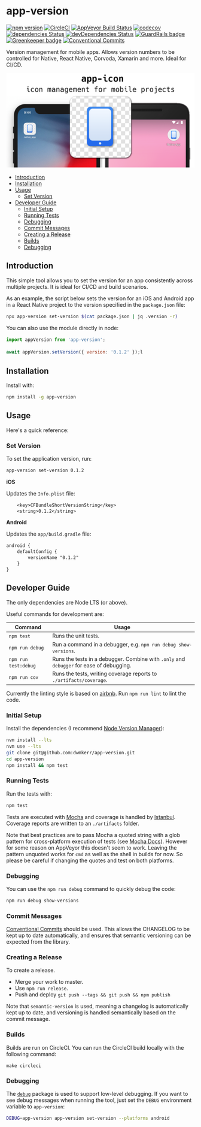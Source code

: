 # app-version

[![npm version](https://badge.fury.io/js/app-version.svg)](https://badge.fury.io/js/app-version) [![CircleCI](https://circleci.com/gh/dwmkerr/app-version.svg?style=shield)](https://circleci.com/gh/dwmkerr/app-version) [![AppVeyor Build Status](https://ci.appveyor.com/api/projects/status/3e334rknhjbpx555?svg=true)](https://ci.appveyor.com/project/dwmkerr/app-version) [![codecov](https://codecov.io/gh/dwmkerr/app-version/branch/master/graph/badge.svg)](https://codecov.io/gh/dwmkerr/app-version) [![dependencies Status](https://david-dm.org/dwmkerr/app-version/status.svg)](https://david-dm.org/dwmkerr/app-version) [![devDependencies Status](https://david-dm.org/dwmkerr/app-version/dev-status.svg)](https://david-dm.org/dwmkerr/app-version?type=dev) [![GuardRails badge](https://badges.guardrails.io/dwmkerr/app-version.svg?token=569f2cc38a148f785f3a38ef0bcf5f5964995d7ca625abfad9956b14bd06ad96&provider=github)](https://dashboard.guardrails.io/default/gh/dwmkerr/app-version) [![Greenkeeper badge](https://badges.greenkeeper.io/dwmkerr/app-version.svg)](https://greenkeeper.io/) [![Conventional Commits](https://img.shields.io/badge/Conventional%20Commits-1.0.0-yellow.svg)](https://conventionalcommits.org)

Version management for mobile apps. Allows version numbers to be controlled for Native, React Native, Corvoda, Xamarin and more. Ideal for CI/CD.

<img src="./assets/banner/banner.png" width="614" alt="Banner">

<!-- vim-markdown-toc GFM -->

* [Introduction](#introduction)
* [Installation](#installation)
* [Usage](#usage)
    * [Set Version](#set-version)
* [Developer Guide](#developer-guide)
    * [Initial Setup](#initial-setup)
    * [Running Tests](#running-tests)
    * [Debugging](#debugging)
    * [Commit Messages](#commit-messages)
    * [Creating a Release](#creating-a-release)
    * [Builds](#builds)
    * [Debugging](#debugging-1)

<!-- vim-markdown-toc -->

## Introduction

This simple tool allows you to set the version for an app consistently across multiple projects. It is ideal for CI/CD and build scenarios.

As an example, the script below sets the version for an iOS and Android app in a React Native project to the version specified in the `package.json` file:

```bash
npx app-version set-version $(cat package.json | jq .version -r)
```

You can also use the module directly in node:

```js
import appVersion from 'app-version';

await appVersion.setVersion({ version: '0.1.2' });l
```

## Installation

Install with:

```bash
npm install -g app-version
```

## Usage

Here's a quick reference:

### Set Version

To set the application version, run:

```sh
app-version set-version 0.1.2
```

**iOS**

Updates the `Info.plist` file:

```
	<key>CFBundleShortVersionString</key>
	<string>0.1.2</string>
```

**Android**

Updates the `app/build.gradle` file:

```
android {
    defaultConfig {
        versionName "0.1.2"
    }
}
```


## Developer Guide

The only dependencies are Node LTS (or above).

Useful commands for development are:

| Command              | Usage                                                                                    |
|----------------------|------------------------------------------------------------------------------------------|
| `npm test`           | Runs the unit tests.                                                                     |
| `npm run debug`      | Run a command in a debugger, e.g. `npm run debug show-versions`.                         |
| `npm run test:debug` | Runs the tests in a debugger. Combine with `.only` and `debugger` for ease of debugging. |
| `npm run cov`        | Runs the tests, writing coverage reports to `./artifacts/coverage`.                      |

Currently the linting style is based on [airbnb](https://github.com/airbnb/javascript/tree/master/packages/eslint-config-airbnb). Run `npm run lint` to lint the code.

### Initial Setup

Install the dependencies (I recommend [Node Version Manager](https://github.com/creationix/nvm)):

```bash
nvm install --lts
nvm use --lts
git clone git@github.com:dwmkerr/app-version.git
cd app-version
npm install && npm test
```

### Running Tests

Run the tests with:

```bash
npm test
```

Tests are executed with [Mocha](https://mochajs.org/) and coverage is handled by [Istanbul](https://github.com/gotwarlost/istanbul). Coverage reports are written to an `./artifacts` folder.

Note that best practices are to pass Mocha a quoted string with a glob pattern for cross-platform execution of tests (see [Mocha Docs](https://mochajs.org/#the-test-directory)). However for some reason on AppVeyor this doesn't seem to work. Leaving the pattern unquoted works for `cmd` as well as the shell in builds for now. So please be careful if changing the quotes and test on both platforms.

### Debugging

You can use the `npm run debug` command to quickly debug the code:

```sh
npm run debug show-versions
```

### Commit Messages

[Conventional Commits](https://www.conventionalcommits.org) should be used. This allows the CHANGELOG to be kept up to date automatically, and ensures that semantic versioning can be expected from the library.

### Creating a Release

To create a release.

- Merge your work to master.
- Use `npm run release`.
- Push and deploy `git push --tags && git push && npm publish`

Note that `semantic-version` is used, meaning a changelog is automatically kept up to date, and versioning is handled semantically based on the commit message.

### Builds

Builds are run on CircleCI. You can run the CircleCI build locally with the following command:

```
make circleci
```

### Debugging

The [`debug`](https://www.npmjs.com/package/debug) package is used to support low-level debugging. If you want to see debug messages when running the tool, just set the `DEBUG` environment variable to `app-version`:

```sh
DEBUG=app-version app-version set-version --platforms android
```
